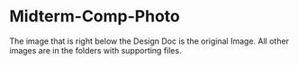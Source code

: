 # Midterm-Comp-Photo
The image that is right below the Design Doc is the original Image. All other images are in the folders with supporting files.
